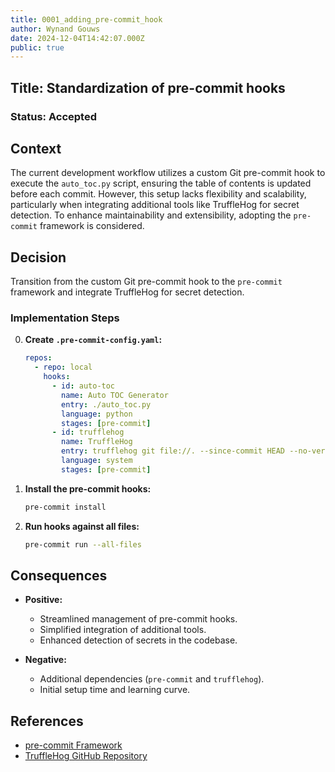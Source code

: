 ```yaml
---
title: 0001_adding_pre-commit_hook
author: Wynand Gouws
date: 2024-12-04T14:42:07.000Z
public: true
---
```


## Title: Standardization of pre-commit hooks

### Status: Accepted

## Context

The current development workflow utilizes a custom Git pre-commit hook to execute the `auto_toc.py` script, ensuring the table of contents is updated before each commit. However, this setup lacks flexibility and scalability, particularly when integrating additional tools like TruffleHog for secret detection. To enhance maintainability and extensibility, adopting the `pre-commit` framework is considered.

## Decision

Transition from the custom Git pre-commit hook to the `pre-commit` framework and integrate TruffleHog for secret detection.

### Implementation Steps

0. **Create `.pre-commit-config.yaml`:**

   ```yaml
   repos:
     - repo: local
       hooks:
         - id: auto-toc
           name: Auto TOC Generator
           entry: ./auto_toc.py
           language: python
           stages: [pre-commit]
         - id: trufflehog
           name: TruffleHog
           entry: trufflehog git file://. --since-commit HEAD --no-verification --fail
           language: system
           stages: [pre-commit]
   ```

1. **Install the pre-commit hooks:**

   ```bash
   pre-commit install
   ```

2. **Run hooks against all files:**

   ```bash
   pre-commit run --all-files
   ```

## Consequences

- **Positive:**

  - Streamlined management of pre-commit hooks.
  - Simplified integration of additional tools.
  - Enhanced detection of secrets in the codebase.

- **Negative:**
  - Additional dependencies (`pre-commit` and `trufflehog`).
  - Initial setup time and learning curve.

## References

- [pre-commit Framework](https://pre-commit.com/)
- [TruffleHog GitHub Repository](https://github.com/trufflesecurity/truffleHog)
